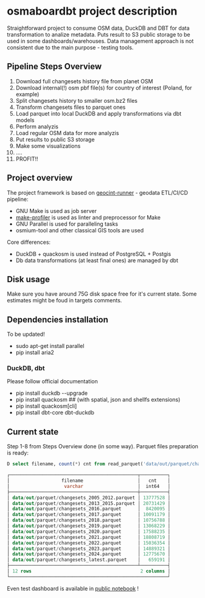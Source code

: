 # osmaboardbt project description

Straightforward project to consume OSM data, DuckDB and DBT for data transformation to analize metadata.
Puts result to S3 public storage to be used in some dashboards/warehouses.
Data management approach is not consistent due to the main purpose - testing tools.

## Pipeline Steps Overview

1. Download full changesets history file from planet OSM
2. Download internal(!) osm pbf file(s) for country of interest (Poland, for example)
3. Split changesets history to smaller osm.bz2 files
4. Transform changesets files to parquet ones
5. Load parquet into local DuckDB and apply transformations via dbt models
6. Perform analyzis
7. Load regular OSM data for more analyzis
8. Put results to public S3 storage
9. Make some visualizations
10. ....
11. PROFIT!!

## Project overview

The project framework is based on [geocint-runner](https://github.com/konturio/geocint-runner) - geodata
ETL/CI/CD pipeline:

- GNU Make is used as job server
- [make-profiler](https://github.com/konturio/make-profiler) is used as linter and preprocessor for Make
- GNU Parallel is used for paralleling tasks
- osmium-tool and other classical GIS tools are used

Core differences:

- DuckDB + quackosm is used instead of PostgreSQL + Postgis
- Db data transformations (at least final ones) are managed by dbt

## Disk usage

Make sure you have around 75G disk space free for it's current state.
Some estimates might be foud in targets comments.

## Dependencies installation

To be updated!

- sudo apt-get install parallel
- pip install aria2

### DuckDB, dbt

Please follow official documentation

- pip install duckdb --upgrade
- pip install quackosm ## (with spatial, json and shellfs extensions)
- pip install quackosm[cli]
- pip install dbt-core dbt-duckdb

## Current state

Step 1-8 from Steps Overview done (in some way).
Parquet files preparation is ready:

```SQL
D select filename, count(*) cnt from read_parquet('data/out/parquet/changesets_*.parquet', filename = true) group by 1 order by 1;

┌───────────────────────────────────────────────┬──────────┐
│                   filename                    │   cnt    │
│                    varchar                    │  int64   │
├───────────────────────────────────────────────┼──────────┤
│ data/out/parquet/changesets_2005_2012.parquet │ 13777528 │
│ data/out/parquet/changesets_2013_2015.parquet │ 20731429 │
│ data/out/parquet/changesets_2016.parquet      │  8420095 │
│ data/out/parquet/changesets_2017.parquet      │ 10091179 │
│ data/out/parquet/changesets_2018.parquet      │ 10756788 │
│ data/out/parquet/changesets_2019.parquet      │ 13068229 │
│ data/out/parquet/changesets_2020.parquet      │ 17588235 │
│ data/out/parquet/changesets_2021.parquet      │ 18808719 │
│ data/out/parquet/changesets_2022.parquet      │ 15036354 │
│ data/out/parquet/changesets_2023.parquet      │ 14889321 │
│ data/out/parquet/changesets_2024.parquet      │ 12775670 │
│ data/out/parquet/changesets_latest.parquet    │   659191 │
├───────────────────────────────────────────────┴──────────┤
│ 12 rows                                        2 columns │
└──────────────────────────────────────────────────────────┘

```

Even test dashboard is available in [public notebook](https://databricks-prod-cloudfront.cloud.databricks.com/public/4027ec902e239c93eaaa8714f173bcfc/1763064240701749/2736829745881847/2628409179466692/latest.html) !
